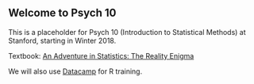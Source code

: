 ## Welcome to Psych 10

This is a placeholder for Psych 10 (Introduction to Statistical Methods) at Stanford, starting in Winter 2018.

Textbook: [An Adventure in Statistics: The Reality Enigma](https://edge.sagepub.com/field-an-adventure-in-stats)

We will also use [Datacamp](https://www.datacamp.com/) for R training.

